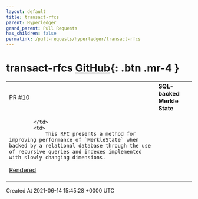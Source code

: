 ```yaml
---
layout: default
title: transact-rfcs
parent: Hyperledger
grand_parent: Pull Requests
has_children: false
permalink: /pull-requests/hyperledger/transact-rfcs
---
```


# transact-rfcs <span class="fs-3 right-align">[GitHub](https://github.com/hyperledger/transact-rfcs){: .btn .mr-4 }</span>


<div>
    <table>
        <tr>
            <td>
                PR <a href="https://github.com/hyperledger/transact-rfcs/pull/10" class=".btn">#10</a>
            </td>
            <td>
                <b>
                    SQL-backed Merkle State
                </b>
            </td>
        </tr>
        <tr>
            <td>
                
            </td>
            <td>
                This RFC presents a method for improving performance of `MerkleState` when backed by a relational database through the use of recursive queries and indexes implemented with slowly changing dimensions.

[Rendered](https://github.com/Cargill/transact-rfcs/blob/pschwarz-sql-merkle-state-rfc/text/0000-sql-merkle-state.md)
            </td>
        </tr>
    </table>
    <div class="right-align">
        Created At 2021-06-14 15:45:28 +0000 UTC
    </div>
</div>


